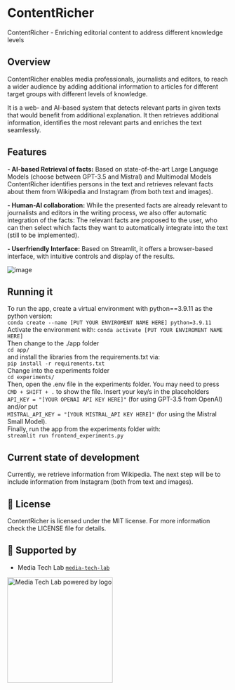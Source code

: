 # ContentRicher

ContentRicher - Enriching editorial content to address different knowledge levels

## Overview

ContentRicher enables media professionals, journalists and editors, to reach a wider audience by adding additional information to articles for different target groups with different levels of knowledge.

It is a web- and AI-based system that detects relevant parts in given texts that would benefit from additional explanation. It then retrieves additional information, identifies the most relevant parts and enriches the text seamlessly.

## Features
**- AI-based Retrieval of facts:** Based on state-of-the-art Large Language Models (choose between GPT-3.5 and Mistral) and Multimodal Models ContentRicher identifies persons in the text and retrieves relevant facts about them from Wikipedia and Instagram (from both text and images). 

**- Human-AI collaboration:** While the presented facts are already relevant to journalists and editors in the writing process, we also offer automatic integration of the facts: The relevant facts are proposed to the user, who can then select which facts they want to automatically integrate into the text (still to be implemented).

**- Userfriendly Interface:** Based on Streamlit, it offers a browser-based interface, with intuitive controls and display of the results.

![image](https://github.com/ContentRicher/contentricher/assets/9249319/2628c16d-3c75-48f6-9a19-698a83321b05)


## Running it

To run the app, create a virtual environment with python==3.9.11 as the python version:  
```conda create --name [PUT YOUR ENVIROMENT NAME HERE] python=3.9.11```  
Activate the environment with: 
```conda activate [PUT YOUR ENVIROMENT NAME HERE]```  
Then change to the ./app folder  
```cd app/```  
and install the libraries from the requirements.txt via:  
```pip install -r requirements.txt```  
Change into the experiments folder  
```cd experiments/```  
Then, open the .env file in the experiments folder. You may need to press ```CMD + SHIFT + .``` to show the file.  Insert your key/s in the placeholders
```API_KEY = "[YOUR OPENAI API KEY HERE]"``` (for using GPT-3.5 from OpenAI) and/or put   
```MISTRAL_API_KEY = "[YOUR MISTRAL_API KEY HERE]"``` (for using the Mistral Small Model).  
Finally, run the app from the experiments folder with:  
```streamlit run frontend_experiments.py```

## Current state of development

Currently, we retrieve information from Wikipedia. The next step will be to include information from Instagram (both from text and images).
  
## 📘 License

ContentRicher is licensed under the MIT license. For more information check the LICENSE file for details.

## 🙏 Supported by

- Media Tech Lab [`media-tech-lab`](https://github.com/media-tech-lab)

<a href="https://www.media-lab.de/en/programs/media-tech-lab">
    <img src="https://raw.githubusercontent.com/media-tech-lab/.github/main/assets/mtl-powered-by.png" width="240" title="Media Tech Lab powered by logo">
</a>
